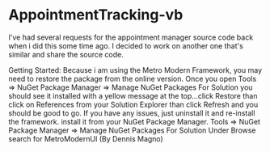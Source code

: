 # AppointmentTracking-vb
I've had several requests for the appointment manager source code back when i did this some time ago.
I decided to work on another one that's similar and share the source code.

Getting Started:
Because i am using the Metro Modern Framework, you may need to restore the package from the online version.
Once you open Tools => NuGet Package Manager => Manage NuGet Packages For Solution you should see it installed with a yellow message at the top...click Restore than click on References from your Solution Explorer than click Refresh and you should be good to go.
If you have any issues, just uninstall it and re-install the framework.
install it from your NuGet Package Manager.
Tools => NuGet Package Manager => Manage NuGet Packages For Solution
Under Browse search for MetroModernUI (By Dennis Magno)

